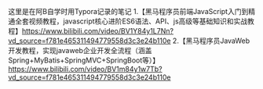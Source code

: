 这里是在阿B自学时用Typora记录的笔记
1.【黑马程序员前端JavaScript入门到精通全套视频教程，javascript核心进阶ES6语法、API、js高级等基础知识和实战教程】https://www.bilibili.com/video/BV1Y84y1L7Nn?vd_source=f781e465311494779558d3c3e24b110e
2.【黑马程序员JavaWeb开发教程，实现javaweb企业开发全流程（涵盖Spring+MyBatis+SpringMVC+SpringBoot等）】https://www.bilibili.com/video/BV1m84y1w7Tb?vd_source=f781e465311494779558d3c3e24b110e
